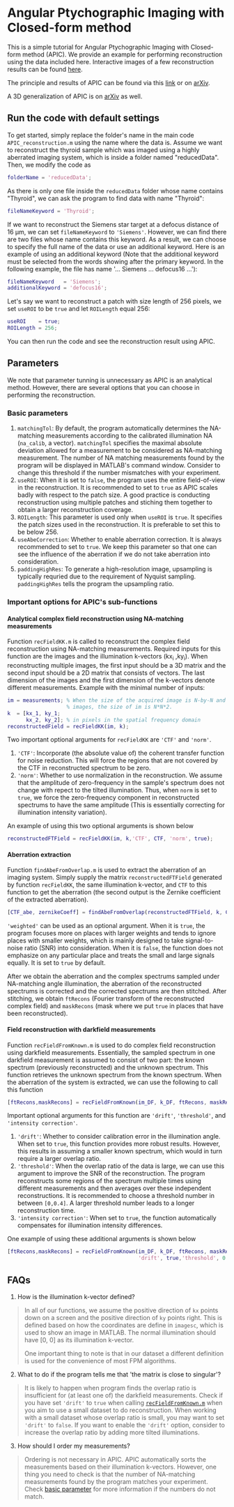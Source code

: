# Angular Ptychographic Imaging with Closed-form method
This is a simple tutorial for Angular Ptychographic Imaging with Closed-form method (APIC). We provide an example for performing reconstruction using the data included here. Interactive images of a few reconstruction results can be found [here](https://rzcao.github.io/APIC_Results/).

The principle and results of APIC can be found via this [link](https://www.nature.com/articles/s41467-024-49126-y) or on [arXiv](https://doi.org/10.48550/arXiv.2309.00755).

A 3D generalization of APIC is on [arXiv](http://arxiv.org/abs/2504.16247) as well.

## Run the code with default settings
To get started, simply replace the folder's name in the main code `APIC_reconstruction.m` using the name where the data is. Assume we want to reconstruct the thyroid sample which was imaged using a highly aberrated imaging system, which is inside a folder named "reducedData". Then, we modify the code as
``` matlab
folderName = 'reducedData';
```
As there is only one file inside the `reducedData` folder whose name contains "Thyroid", we can ask the program to find data with name "Thyroid":
``` matlab
fileNameKeyword = 'Thyroid';
```
If we want to reconstruct the Siemens star target at a defocus distance of 16 µm, we can set `fileNameKeyword` to `'Siemens'`. However, we can find there are two files whose name contains this keyword. As a result, we can choose to specify the full name of the data or use an additional keyword. Here is an example of using an additional keyword (Note that the additional keyword must be selected from the words showing after the primary keyword. In the following example, the file has name '... Siemens ... defocus16 ...'):
``` matlab
fileNameKeyword   = 'Siemens';
additionalKeyword = 'defocus16';
```

Let's say we want to reconstruct a patch with size length of 256 pixels, we set `useROI` to be `true` and let `ROILength` equal 256:
``` matlab
useROI    = true;
ROILength = 256;
```
You can then run the code and see the reconstruction result using APIC.

## Parameters
We note that parameter tunning is unnecessary as APIC is an analytical method. However, there are several options that you can choose in performing the reconstruction.
### Basic parameters 
1. `matchingTol`: By default, the program automatically determines the NA-matching measurements according to the calibrated illumination NA (`na_calib`, a vector). `matchingTol` specifies the maximal absolute deviation allowed for a measurement to be considered as NA-matching measurement. The number of NA matching measurements found by the program will be displayed in MATLAB's command window. Consider to change this threshold if the number mismatches with your experiment.
2. `useROI`: When it is set to `false`, the program uses the entire field-of-view in the reconstruction. It is recommended to set to `true` as APIC scales badly with respect to the patch size. A good practice is conducting reconstruction using multiple patches and stiching them together to obtain a larger reconstruction coverage.
3. `ROILength`: This parameter is used only when `useROI` is `true`. It specifies the patch sizes used in the reconstruction. It is preferable to set this to be below 256.
4. `useAbeCorrection`: Whether to enable aberration correction. It is always recommended to set to `true`. We keep this parameter so that one can see the influence of the aberration if we do not take aberration into consideration.
5. `paddingHighRes`: To generate a high-resolution image, upsampling is typically requried due to the requirement of Nyquist sampling. `paddingHighRes` tells the program the upsampling ratio.

### Important options for APIC's sub-functions
#### Analytical complex field reconstruction using NA-matching measurements
Function `recFieldKK.m` is called to reconstruct the complex field reconstruction using NA-matching measurements. Required inputs for this function are the images and the illumination k-vectors (kx<sub>i</sub> ,ky<sub>i</sub>). When reconstructing multiple images, the first input should be a 3D matrix and the second input should be a 2D matrix that consists of vectors. The last dimension of the images and the first dimension of the k-vectors denote different measurements. Example with the minimal number of inputs:
``` matlab
im = measurements; % When the size of the acquired image is N-by-N and we have 2
                   % images, the size of im is N*N*2.
k  = [kx_1, ky_1;
      kx_2, ky_2]; % in pixels in the spatial frequency domain
reconstructedField = recFieldKK(im, k);
```
Two important optional arguments for `recFieldKK` are `'CTF'` and `'norm'`.
1. `'CTF'`: Incorporate (the absolute value of) the coherent transfer function for noise reduction. This will force the regions that are not covered by the CTF in reconstructed spectrum to be zero.
2. `'norm'`: Whether to use normalization in the reconstruction. We assume that the amplitude of zero-frequency in the sample's spectrum does not change with repect to the tilted illumination. Thus, when `norm` is set to `true`, we force the zero-frequency component in reconstructed spectrums to have the same amplitude (This is essentially correcting for illumination intensity variation).

An example of using this two optional arguments is shown below
``` matlab
reconstructedFTField = recFieldKK(im, k,'CTF', CTF, 'norm', true);
```
#### Aberration extraction
Function `findAbeFromOverlap.m` is used to extract the aberration of an imaging system. Simply supply the matrix `reconstructedFTField` generated by function `recFieldKK`, the same illumination k-vector, and `CTF` to this function to get the aberration (the second output is the Zernike coefficient of the extracted aberration).
``` matlab
[CTF_abe, zernikeCoeff] = findAbeFromOverlap(reconstructedFTField, k, CTF);
```
`'weighted'` can be used as an optional argument. When it is `true`, the program focuses more on places with larger weights and tends to ignore places with smaller weights, which is mainly designed to take signal-to-noise ratio (SNR) into consideration. When it is `false`, the function does not emphasize on any particular place and treats the small and large signals equally. It is set to `true` by default.

After we obtain the aberration and the complex spectrums sampled under NA-matching angle illumination, the aberration of the reconstructed spectrums is corrected and the corrected spectrums are then stitched. After stitching, we obtain `ftRecons` (Fourier transform of the reconstructed complex field) and `maskRecons` (mask where we put `true` in places that have been reconstructed).

#### Field reconstruction with darkfield measurements
Function `recFieldFromKnown.m` is used to do complex field reconstruction using darkfield measurements. Essentially, the sampled spectrum in one darkfield measurement is assumed to consist of two part: the known spectrum (previously reconstructed) and the unknown spectrum. This function retrieves the unknown spectrum from the known spectrum. When the aberration of the system is extracted, we can use the following to call this function
``` matlab
[ftRecons,maskRecons] = recFieldFromKnown(im_DF, k_DF, ftRecons, maskRecons, CTF_abe);
```
Important optional arguments for this function are `'drift'`, `'threshold'`, and `'intensity correction'`.
1. `'drift'`: Whether to consider calibration error in the illumination angle. When set to `true`, this function provides more robust results. However, this results in assuming a smaller known spectrum, which would in turn require a larger overlap ratio.
2. `'threshold'`: When the overlap ratio of the data is large, we can use this argument to improve the SNR of the reconstruction. The program reconstructs some regions of the spectrum multiple times using different measurements and then averages over these independent reconstructions. It is recommended to choose a threshold number in between `[0,0.4]`. A larger threshold number leads to a longer reconstruction time.
3. `'intensity correction'`: When set to `true`, the function automatically compensates for illumination intensity differences.

One example of using these additional arguments is shown below
``` matlab
[ftRecons,maskRecons] = recFieldFromKnown(im_DF, k_DF, ftRecons, maskRecons, CTF_abe, ...
                                          'drift', true,'threshold', 0.3, 'intensity correction', true);
```

## FAQs
1. How is the illumination k-vector defined?

>In all of our functions, we assume the positive direction of `kx` points down on a screen and the positive direction of `ky` points right. This is defined based on how the coordinates are define in `imagesc`, which is used to show an image in MATLAB. The normal illumination should have [0, 0] as its illumination k-vector. 
>
>One important thing to note is that in our dataset a different definition is used for the convenience of most FPM algorithms.


2. What to do if the program tells me that 'the matrix is close to singular'?

>It is likely to happen when program finds the overlap ratio is insufficient for (at least one of) the darkfield measurements. Check if you have set `'drift'` to `true` when calling [`recFieldFromKnown.m`](#field-reconstruction-with-darkfield-measurements) when you aim to use a small dataset to do reconstruction. When working with a small dataset whose overlap ratio is small, you may want to set `'drift'` to `false`. If you want to enable the `'drift'` option, consider to increase the overlap ratio by adding more tilted illuminations.

3. How should I order my measurements?

> Ordering is not necessary in APIC. APIC automatically sorts the measurements based on their illumination k-vectors. However, one thing you need to check is that the number of NA-matching measurements found by the program matches your experiment. Check [basic parameter](#basic-parameters) for more information if the numbers do not match.
